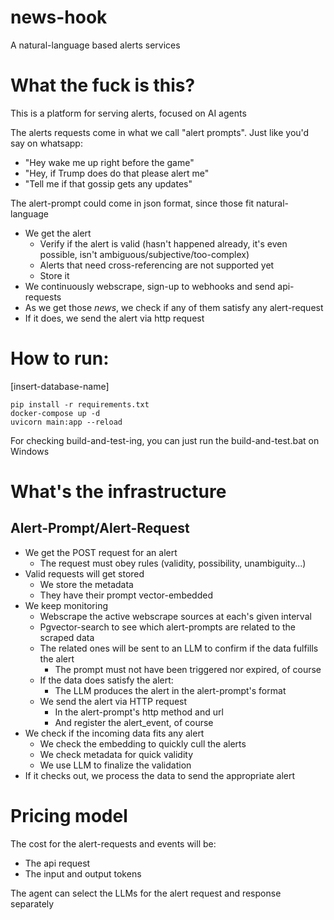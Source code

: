 # news-hook
A natural-language based alerts services

# What the fuck is this?

This is a platform for serving alerts, focused on AI agents

The alerts requests come in what we call "alert prompts". Just like you'd say on whatsapp:

- "Hey wake me up right before the game"
- "Hey, if Trump does do that please alert me"
- "Tell me if that gossip gets any updates"

The alert-prompt could come in json format, since those fit natural-language

- We get the alert
    - Verify if the alert is valid (hasn't happened already, it's even possible, isn't ambiguous/subjective/too-complex)
    - Alerts that need cross-referencing are not supported yet
    - Store it
- We continuously webscrape, sign-up to webhooks and send api-requests
- As we get those _news_, we check if any of them satisfy any alert-request
- If it does, we send the alert via http request

# How to run:

[insert-database-name]

```
pip install -r requirements.txt
docker-compose up -d
uvicorn main:app --reload
```

For checking build-and-test-ing, you can just run the build-and-test.bat on Windows

# What's the infrastructure

## Alert-Prompt/Alert-Request

- We get the POST request for an alert
    - The request must obey rules (validity, possibility, unambiguity...)
- Valid requests will get stored
    - We store the metadata
    - They have their prompt vector-embedded
- We keep monitoring
    - Webscrape the active webscrape sources at each's given interval
    - Pgvector-search to see which alert-prompts are related to the scraped data
    - The related ones will be sent to an LLM to confirm if the data fulfills the alert
        - The prompt must not have been triggered nor expired, of course
    - If the data does satisfy the alert:
        - The LLM produces the alert in the alert-prompt's format
    - We send the alert via HTTP request
        - In the alert-prompt's http method and url
        - And register the alert_event, of course
- We check if the incoming data fits any alert
    - We check the embedding to quickly cull the alerts
    - We check metadata for quick validity
    - We use LLM to finalize the validation
- If it checks out, we process the data to send the appropriate alert

# Pricing model

The cost for the alert-requests and events will be:
- The api request
- The input and output tokens

The agent can select the LLMs for the alert request and response separately